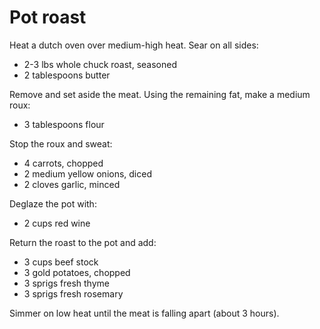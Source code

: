 Pot roast
=========

Heat a dutch oven over medium-high heat. Sear on all sides:

- 2-3 lbs whole chuck roast, seasoned
- 2 tablespoons butter

Remove and set aside the meat. Using the remaining fat, make a medium roux:

- 3 tablespoons flour

Stop the roux and sweat:

- 4 carrots, chopped
- 2 medium yellow onions, diced
- 2 cloves garlic, minced

Deglaze the pot with:

- 2 cups red wine

Return the roast to the pot and add:

- 3 cups beef stock
- 3 gold potatoes, chopped
- 3 sprigs fresh thyme
- 3 sprigs fresh rosemary

Simmer on low heat until the meat is falling apart (about 3 hours).
